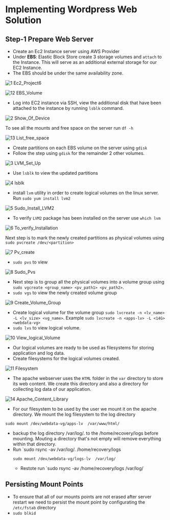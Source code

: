 
# Implementing Wordpress Web Solution

## Step-1 Prepare Web Server

- Create an Ec2 Instance server using AWS Provider
- Under **EBS**: Elastic Block Store create 3 storage volumes and `attach` to the Instance. This will serve as an additional external storage for our EC2 Instance.
- The EBS should be under the same availability zone.

![1 Ec2_Project6](https://github.com/lucm9/My-Personal-Project-Documentation/assets/96879757/d5639ba8-fd8c-4080-b9d6-b16082ee2ccd)

![12 EBS_Volume](https://github.com/lucm9/My-Personal-Project-Documentation/assets/96879757/6f844661-de18-4596-8e0b-c385478b121b)

- Log into EC2 instance via SSH, view the additional disk that have been attached to the instance by running `lsblk` command. 
  
![2 Show_Of_Device](https://github.com/lucm9/My-Personal-Project-Documentation/assets/96879757/e6b0dbdd-7dbb-44f5-8ab7-c42ad642f7d7)

To see all the mounts and free space on the server run `df -h` 

![13 List_free_space](https://github.com/lucm9/My-Personal-Project-Documentation/assets/96879757/de02a373-ce32-4ee0-a209-f0d1e9c2c126)

- Create partitions on each EBS volume on the server using `gdisk`
- Follow the step using `gdisk` for the remainder 2 other volumes.

![3 LVM_Set_Up](https://github.com/lucm9/My-Personal-Project-Documentation/assets/96879757/1fcdebb6-93b8-4f50-abb4-7e464661bf9c)

- Use `lsblk` to view the updated partitions

![4 lsblk](https://github.com/lucm9/My-Personal-Project-Documentation/assets/96879757/b6951000-87fe-442f-a6ff-11e44b794260)

- install `lvm` utility in order to create logical volumes on the linux server. Run `sudo yum install lvm2`
  
![5 Sudo_Install_LVM2](https://github.com/lucm9/My-Personal-Project-Documentation/assets/96879757/da4bc9a5-2391-429f-8fdd-34f3d22b490d)

- To verify `LVM2` package has been installed on the server use `which lvm`
  
![6 To_verify_Installation](https://github.com/lucm9/My-Personal-Project-Documentation/assets/96879757/806da2b9-1501-4510-9269-a4337bd47df5)

Next step is to mark the newly created partitions as physical volumes using `sudo pvcreate /dev/<partition>` 

![7 Pv_create](https://github.com/lucm9/My-Personal-Project-Documentation/assets/96879757/37b07626-6298-483f-a16c-bbc2afdc902d)

- `sudo pvs` to view

![8 Sudo_Pvs](https://github.com/lucm9/My-Personal-Project-Documentation/assets/96879757/5d2ca173-3569-48d6-a754-88cab532b526)

- Next step is to group all the physical volumes into a volume group using `sudo vgcreate <group_name> <pv_path1> <pv_path2>`. 
- `sudo vgs` to view the newly created volume group

![9 Create_Volume_Group](https://github.com/lucm9/My-Personal-Project-Documentation/assets/96879757/379341e3-8734-454b-a0f9-04ff1117eadf)

- Create logical volume for the volume group `sudo lvcreate -n <lv_name> -L <lv_size> <vg_name>`. Example `sudo lvcreate -n <apps-lv> -L <14G> <webdata-vg>`
- `sudo lvs` to view logical volume.

![10 View_logical_Volume](https://github.com/lucm9/My-Personal-Project-Documentation/assets/96879757/2f032e11-6a6c-42f0-9ea1-d873d574b26d)

- Our logical volumes are ready to be used as filesystems for storing application and log data.
- Create filesystems for the logical volumes created. 

![11 Filesystem](https://github.com/lucm9/My-Personal-Project-Documentation/assets/96879757/4543d03b-92ba-446c-a715-e331c0c78ff1)

- The apache webserver uses the `HTML` folder in the `var` directory to store its web content. We create this directory and also a directory for collecting log data of our application.

![14 Apache_Content_Library](https://github.com/lucm9/My-Personal-Project-Documentation/assets/96879757/2208e63b-a278-4e78-a971-d9cb3453d6c5)

- For our filesystem to be used by the user we mount it on the apache directory. We mount the log filesystem to the log directory
```
sudo mount /dev/webdata-vg/apps-lv  /var/www/html/
```
- backup the log directory /var/log/. to the /home/recovery/logs before mounting. Mouting a directory that's not empty will remove everything within that directory.
- Run `sudo rsync -av /var/log/. /home/recovery/logs
  ```
  sudo mount /dev/webdata-vg/logs-lv  /var/log/
  ```
  - Restote run `sudo rsync -av /home/recovery/logs /var/log/
 
 ## Persisting Mount Points

 - To ensure that all of our mounts points are not erased after server restart we need to persist the mount point by configurating the `/etc/fstab` directory
 - `sudo blkid` 
 
    




